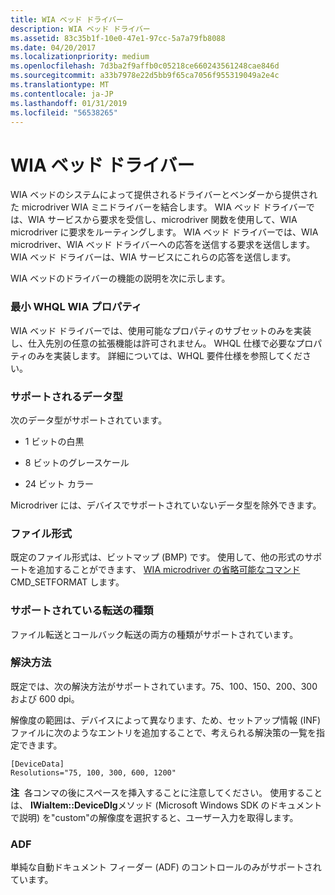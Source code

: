```yaml
---
title: WIA ベッド ドライバー
description: WIA ベッド ドライバー
ms.assetid: 83c35b1f-10e0-47e1-97cc-5a7a79fb8088
ms.date: 04/20/2017
ms.localizationpriority: medium
ms.openlocfilehash: 7d3ba2f9affb0c05218ce660243561248cae846d
ms.sourcegitcommit: a33b7978e22d5bb9f65ca7056f955319049a2e4c
ms.translationtype: MT
ms.contentlocale: ja-JP
ms.lasthandoff: 01/31/2019
ms.locfileid: "56538265"
---
```

# <a name="wia-flatbed-driver"></a>WIA ベッド ドライバー





WIA ベッドのシステムによって提供されるドライバーとベンダーから提供された microdriver WIA ミニドライバーを結合します。 WIA ベッド ドライバーでは、WIA サービスから要求を受信し、microdriver 関数を使用して、WIA microdriver に要求をルーティングします。 WIA ベッド ドライバーでは、WIA microdriver、WIA ベッド ドライバーへの応答を送信する要求を送信します。 WIA ベッド ドライバーは、WIA サービスにこれらの応答を送信します。

WIA ベッドのドライバーの機能の説明を次に示します。

### <a name="minimum-whql-wia-properties"></a>最小 WHQL WIA プロパティ

WIA ベッド ドライバーでは、使用可能なプロパティのサブセットのみを実装し、仕入先別の任意の拡張機能は許可されません。 WHQL 仕様で必要なプロパティのみを実装します。 詳細については、WHQL 要件仕様を参照してください。

### <a name="supported-data-types"></a>サポートされるデータ型

次のデータ型がサポートされています。

-   1 ビットの白黒

-   8 ビットのグレースケール

-   24 ビット カラー

Microdriver には、デバイスでサポートされていないデータ型を除外できます。

### <a name="file-formats"></a>ファイル形式

既定のファイル形式は、ビットマップ (BMP) です。 使用して、他の形式のサポートを追加することができます、 [WIA microdriver の省略可能なコマンド](https://msdn.microsoft.com/library/windows/hardware/ff546016)CMD\_SETFORMAT します。

### <a name="supported-transfer-types"></a>サポートされている転送の種類

ファイル転送とコールバック転送の両方の種類がサポートされています。

### <a name="resolution"></a>解決方法

既定では、次の解決方法がサポートされています。75、100、150、200、300 および 600 dpi。

解像度の範囲は、デバイスによって異なります、ため、セットアップ情報 (INF) ファイルに次のようなエントリを追加することで、考えられる解決策の一覧を指定できます。

```INF
[DeviceData]
Resolutions="75, 100, 300, 600, 1200"
```

**注**  各コンマの後にスペースを挿入することに注意してください。
使用することは、 **IWiaItem::DeviceDlg**メソッド (Microsoft Windows SDK のドキュメントで説明) を"custom"の解像度を選択すると、ユーザー入力を取得します。

 

### <a name="adf"></a>ADF

単純な自動ドキュメント フィーダー (ADF) のコントロールのみがサポートされています。

 

 




